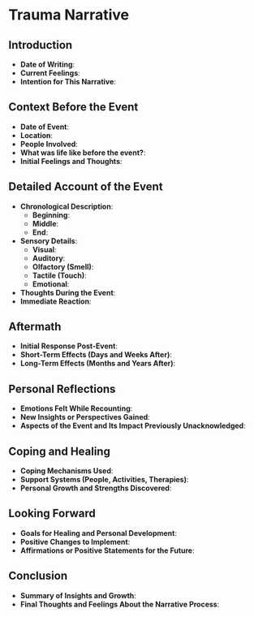 # Trauma Narrative

## Introduction

- **Date of Writing**:
- **Current Feelings**:
- **Intention for This Narrative**:

## Context Before the Event

- **Date of Event**:
- **Location**:
- **People Involved**:
- **What was life like before the event?**:
- **Initial Feelings and Thoughts**:

## Detailed Account of the Event

- **Chronological Description**:
  - **Beginning**:
  - **Middle**:
  - **End**:
- **Sensory Details**:
  - **Visual**:
  - **Auditory**:
  - **Olfactory (Smell)**:
  - **Tactile (Touch)**:
  - **Emotional**:
- **Thoughts During the Event**:
- **Immediate Reaction**:

## Aftermath

- **Initial Response Post-Event**:
- **Short-Term Effects (Days and Weeks After)**:
- **Long-Term Effects (Months and Years After)**:

## Personal Reflections

- **Emotions Felt While Recounting**:
- **New Insights or Perspectives Gained**:
- **Aspects of the Event and Its Impact Previously Unacknowledged**:

## Coping and Healing

- **Coping Mechanisms Used**:
- **Support Systems (People, Activities, Therapies)**:
- **Personal Growth and Strengths Discovered**:

## Looking Forward

- **Goals for Healing and Personal Development**:
- **Positive Changes to Implement**:
- **Affirmations or Positive Statements for the Future**:

## Conclusion

- **Summary of Insights and Growth**:
- **Final Thoughts and Feelings About the Narrative Process**:
